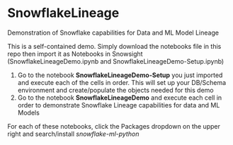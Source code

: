 # SnowflakeLineage
Demonstration of Snowflake capabilities for Data and ML Model Lineage

This is a self-contained demo.  Simply download the notebooks file in this repo then import it as Notebooks in Snowsight (SnowflakeLineageDemo.ipynb and SnowflakeLineageDemo-Setup.ipynb)

1. Go to the notebook **SnowflakeLineageDemo-Setup** you just imported and execute each of the cells in order. This will set up your DB/Schema environment and create/populate the objects needed for this demo
2. Go to the notebook **SnowflakeLineageDemo** and execute each cell in order to demonstrate Snowflake Lineage capabilities for data and ML Models

For each of these notebooks, click the Packages dropdown on the upper right and search/install *snowflake-ml-python*

